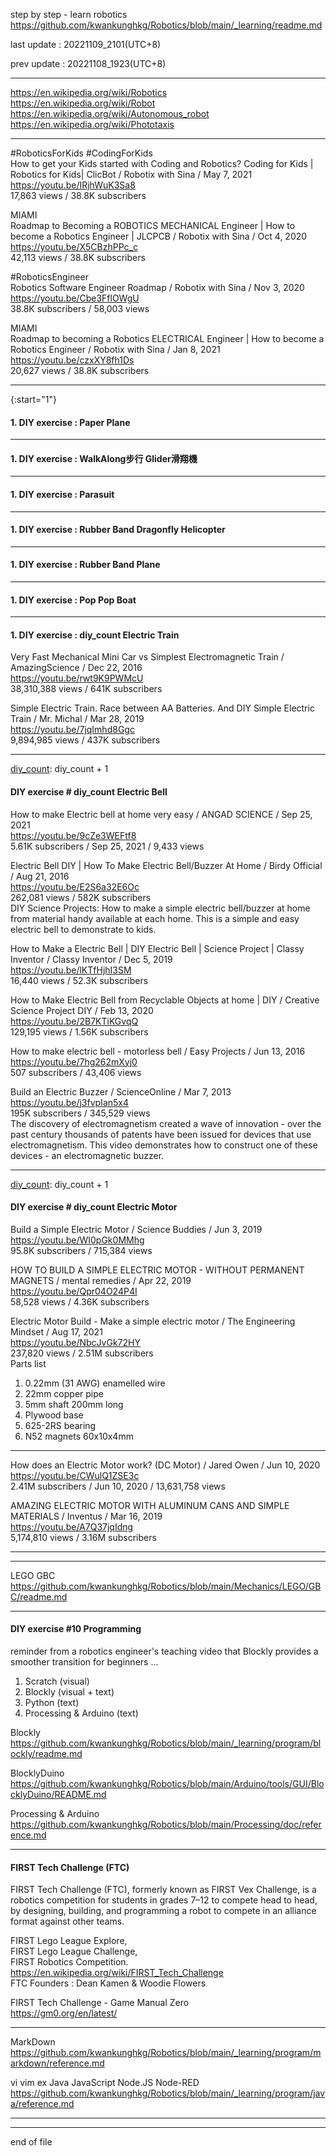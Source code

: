 step by step - learn robotics  
  https://github.com/kwankunghkg/Robotics/blob/main/_learning/readme.md  
  
last update : 20221109_2101(UTC+8)   
  
prev update : 20221108_1923(UTC+8)  
  
---------------------------------------------  
    
  https://en.wikipedia.org/wiki/Robotics  
  https://en.wikipedia.org/wiki/Robot  
  https://en.wikipedia.org/wiki/Autonomous_robot  
  https://en.wikipedia.org/wiki/Phototaxis  
    
---------------------------------------------  
    
#RoboticsForKids #CodingForKids  
How to get your Kids started with Coding and Robotics? Coding for Kids | Robotics for Kids| ClicBot / Robotix with Sina / May 7, 2021   
  https://youtu.be/IRjhWuK3Sa8  
17,863 views  / 38.8K subscribers  
    
MIAMI  
Roadmap to Becoming a ROBOTICS MECHANICAL Engineer | How to become a Robotics Engineer | JLCPCB / Robotix with Sina /  Oct 4, 2020   
  https://youtu.be/X5CBzhPPc_c  
42,113 views  / 38.8K subscribers  
  
#RoboticsEngineer  
Robotics Software Engineer Roadmap / Robotix with Sina /  Nov 3, 2020   
  https://youtu.be/Cbe3FflOWgU  
38.8K subscribers / 58,003 views   
  
MIAMI  
Roadmap to becoming a Robotics ELECTRICAL Engineer | How to become a Robotics Engineer / Robotix with Sina /  Jan 8, 2021   
  https://youtu.be/czxXY8fh1Ds  
20,627 views  / 38.8K subscribers  
  
  
---------------------------------------------  
[diy_count]: 1  
{:start="1"}
  
#### 1. DIY exercise : Paper Plane  
  
---------------------------------------------  
  
#### 1. DIY exercise : WalkAlong步行 Glider滑翔機  
  
---------------------------------------------  
  
#### 1. DIY exercise : Parasuit  
  
---------------------------------------------  
  
#### 1. DIY exercise : Rubber Band Dragonfly Helicopter  
  
---------------------------------------------  
  
#### 1. DIY exercise : Rubber Band Plane  
  
---------------------------------------------  
  
#### 1. DIY exercise : Pop Pop Boat  
  
---------------------------------------------  
  
#### 1. DIY exercise : diy_count Electric Train 
   
Very Fast Mechanical Mini Car vs Simplest Electromagnetic Train / AmazingScience /  Dec 22, 2016   
  https://youtu.be/rwt9K9PWMcU  
38,310,388 views  / 641K subscribers  
  
  
Simple Electric Train. Race between AA Batteries. And DIY Simple Electric Train / Mr. Michal /  Mar 28, 2019   
  https://youtu.be/7jqImhd8Ggc  
9,894,985 views  / 437K subscribers  
  
  
---------------------------------------------  
  
[diy_count]: diy_count + 1  
#### DIY exercise # diy_count Electric Bell  
  
How to make Electric bell at home very easy / ANGAD SCIENCE /  Sep 25, 2021   
  https://youtu.be/9cZe3WEFtf8  
5.61K subscribers / Sep 25, 2021  / 9,433 views   
  
Electric Bell DIY | How To Make Electric Bell/Buzzer At Home / Birdy Official /  Aug 21, 2016  
  https://youtu.be/E2S6a32E6Oc  
262,081 views  / 582K subscribers  
DIY Science Projects: How to make a simple electric bell/buzzer at home from material handy available at each home.  This is a simple and easy electric bell to demonstrate to kids.  
  
How to Make a Electric Bell | DIY Electric Bell | Science Project | Classy Inventor / Classy Inventor /  Dec 5, 2019   
  https://youtu.be/lKTfHjhI3SM  
16,440 views  / 52.3K subscribers  
  
How to Make Electric Bell from Recyclable Objects at home | DIY / Creative Science Project DIY /  Feb 13, 2020   
  https://youtu.be/2B7KTiKGvqQ  
129,195 views  / 1.56K subscribers  
  
How to make electric bell - motorless bell / Easy Projects /  Jun 13, 2016   
  https://youtu.be/7hg262mXyj0  
507 subscribers / 43,406 views   
  
Build an Electric Buzzer / ScienceOnline /  Mar 7, 2013  
  https://youtu.be/j3fvpIan5x4  
195K subscribers / 345,529 views   
The discovery of electromagnetism created a wave of innovation - over the past century thousands of patents have been issued for devices that use electromagnetism. This video demonstrates how to construct one of these devices - an electromagnetic buzzer.  
    
---------------------------------------------  
[diy_count]: diy_count + 1  

#### DIY exercise # diy_count Electric Motor  
  
Build a Simple Electric Motor / Science Buddies /  Jun 3, 2019   
  https://youtu.be/WI0pGk0MMhg  
95.8K subscribers / 715,384 views   
  
HOW TO BUILD A SIMPLE ELECTRIC MOTOR - WITHOUT PERMANENT MAGNETS / mental remedies /  Apr 22, 2019   
  https://youtu.be/Qpr04O24P4I  
58,528 views  / 4.36K subscribers  
  
Electric Motor Build - Make a simple electric motor / The Engineering Mindset / Aug 17, 2021   
  https://youtu.be/NbcJvGk72HY  
237,820 views  / 2.51M subscribers  
Parts list  
1. 0.22mm (31 AWG) enamelled wire  
1. 22mm copper pipe  
1. 5mm shaft 200mm long  
1. Plywood base  
1. 625-2RS bearing  
1. N52 magnets 60x10x4mm  
    
---------------------------------------------  
    
How does an Electric Motor work? (DC Motor) / Jared Owen /  Jun 10, 2020   
https://youtu.be/CWulQ1ZSE3c  
2.41M subscribers / Jun 10, 2020  / 13,631,758 views   
    
AMAZING ELECTRIC MOTOR WITH ALUMINUM CANS AND SIMPLE MATERIALS / Inventus / Mar 16, 2019   
https://youtu.be/A7Q37jqIdng  
5,174,810 views  / 3.16M subscribers  
    
---------------------------------------------  
  
  
  
---------------------------------------------  
  
LEGO GBC  
  https://github.com/kwankunghkg/Robotics/blob/main/Mechanics/LEGO/GBC/readme.md  
  
---------------------------------------------  
  
#### DIY exercise #10 Programming  
  
reminder from a robotics engineer's teaching video that Blockly provides a smoother transition for beginners ...  
  
1. Scratch (visual)  
1. Blockly (visual + text)  
1. Python (text)  
1. Processing & Arduino (text)  
  
  
Blockly  
  https://github.com/kwankunghkg/Robotics/blob/main/_learning/program/blockly/readme.md  
  
BlocklyDuino  
  https://github.com/kwankunghkg/Robotics/blob/main/Arduino/tools/GUI/BlocklyDuino/README.md  
  
Processing & Arduino  
  https://github.com/kwankunghkg/Robotics/blob/main/Processing/doc/reference.md  
  
---------------------------------------------  
  
#### FIRST Tech Challenge (FTC)

FIRST Tech Challenge (FTC), formerly known as FIRST Vex Challenge, is a robotics competition for students in grades 7–12 to compete head to head, by designing, building, and programming a robot to compete in an alliance format against other teams.  
  
FIRST Lego League Explore,   
FIRST Lego League Challenge,   
FIRST Robotics Competition.  
  https://en.wikipedia.org/wiki/FIRST_Tech_Challenge  
FTC Founders : Dean Kamen & Woodie Flowers  
  
FIRST Tech Challenge - Game Manual Zero  
  https://gm0.org/en/latest/  
  
  
---------------------------------------------  
  
MarkDown  
  https://github.com/kwankunghkg/Robotics/blob/main/_learning/program/markdown/reference.md  
  
vi vim ex  Java JavaScript  Node.JS Node-RED  
  https://github.com/kwankunghkg/Robotics/blob/main/_learning/program/java/reference.md  

---------------------------------------------  
  
---------------------------------------------  
end of file
